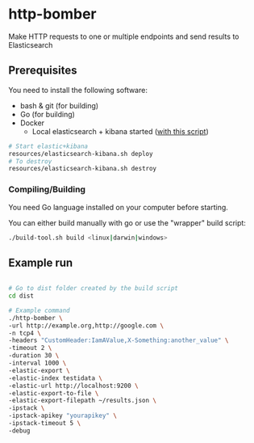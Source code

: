 # http-bomber
Make HTTP requests to one or multiple endpoints and send results to Elasticsearch

## Prerequisites

You need to install the following software:

- bash & git (for building)
- Go (for building)
- Docker
    - Local elasticsearch + kibana started ([with this script](resources/elasticsearch-kibana.sh))

```bash
# Start elastic+kibana
resources/elasticsearch-kibana.sh deploy
# To destroy
resources/elasticsearch-kibana.sh destroy
```

### Compiling/Building

You need Go language installed on your computer before starting.

You can either build manually with go or use the "wrapper" build script:

```bash
./build-tool.sh build <linux|darwin|windows>
```

## Example run


```bash

# Go to dist folder created by the build script
cd dist

# Example command
./http-bomber \
-url http://example.org,http://google.com \
-n tcp4 \
-headers "CustomHeader:IamAValue,X-Something:another_value" \
-timeout 2 \
-duration 30 \
-interval 1000 \
-elastic-export \
-elastic-index testidata \
-elastic-url http://localhost:9200 \
-elastic-export-to-file \
-elastic-export-filepath ~/results.json \
-ipstack \
-ipstack-apikey "yourapikey" \
-ipstack-timeout 5 \
-debug



```
